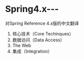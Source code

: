 Spring4.x---
============

对Spring Reference 4.x版的中文翻译


1.  核心技术（Core Techinques）
2.  数据访问（Data Access）
3.  The Web
4.  集成（Integration）
